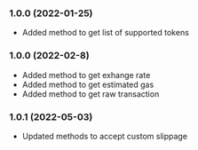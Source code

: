 ### 1.0.0 (2022-01-25)

* Added method to get list of supported tokens


### 1.0.0 (2022-02-8)

* Added method to get exhange rate
* Added method to get estimated gas
* Added method to get raw transaction


### 1.0.1 (2022-05-03)

* Updated methods to accept custom slippage

